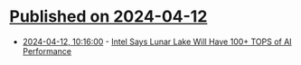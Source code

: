 # [Published on 2024-04-12](index.md)

* [2024-04-12, 10:16:00](https://soylentnews.org/article.pl?sid=24/04/10/1717240&from=rss) - [Intel Says Lunar Lake Will Have 100+ TOPS of AI Performance](https://soylentnews.org/article.pl?sid=24/04/10/1717240&from=rss)
